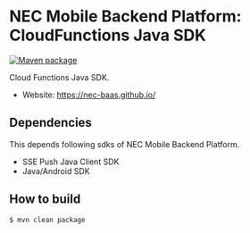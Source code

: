 NEC Mobile Backend Platform: CloudFunctions Java SDK
====================================================

[![Maven package](https://github.com/nec-baas/cloudfn-java-sdk/actions/workflows/main.yaml/badge.svg?branch=7.5%2Fdevelop)](https://github.com/nec-baas/cloudfn-java-sdk/actions/workflows/main.yaml)

Cloud Functions Java SDK.

* Website: https://nec-baas.github.io/

Dependencies
------------

This depends following sdks of NEC Mobile Backend Platform.

* SSE Push Java Client SDK
* Java/Android SDK

How to build
------------

    $ mvn clean package
